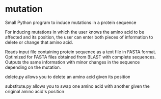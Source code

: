 # mutation
Small Python program to induce mutations in a protein sequence

For inducing mutations in which the user knows the amino acid to be affected and its position, the user can enter both pieces of information to delete or change that amino acid. 

Reads input file containing protein sequence as a text file in FASTA format. Optimized for FASTA files obtained from BLAST with complete sequences. Outputs the same information with minor changes in the sequence depending on the mutation.

delete.py allows you to delete an amino acid given its position

substitute.py allows you to swap one amino acid with another given the original amino acid's position
